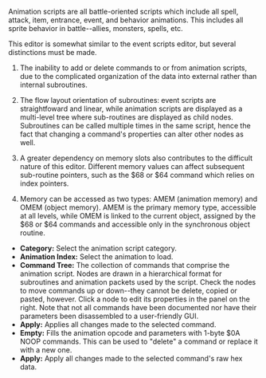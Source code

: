 Animation scripts are all battle-oriented scripts which include all spell, attack, item, entrance, event, and behavior animations.  This includes all sprite behavior in battle--allies, monsters, spells, etc.

This editor is somewhat similar to the event scripts editor, but several distinctions must be made.
   
   1. The inability to add or delete commands to or from animation scripts, due to the complicated organization of the data into external rather than internal subroutines.
   
   2. The flow layout orientation of subroutines: event scripts are straightfoward and linear, while animation scripts are displayed as a multi-level tree where sub-routines are displayed as child nodes. Subroutines can be called multiple times in the same script, hence the fact that changing a command's properties can alter other nodes as well.
   
   3. A greater dependency on memory slots also contributes to the difficult nature of this editor. Different memory values can affect subsequent sub-routine pointers, such as the $68 or $64 command which relies on index pointers.
   
   4. Memory can be accessed as two types: AMEM (animation memory) and OMEM (object memory). AMEM is the primary memory type, accessible at all levels, while OMEM is linked to the current object, assigned by the $68 or $64 commands and accessible only in the synchronous object routine.
   
   - **Category:**  Select the animation script category.
   - **Animation Index:** Select the animation to load.
   - **Command Tree:** The collection of commands that comprise the animation script. Nodes are drawn in a hierarchical format for subroutines and animation packets used by the script. Check the nodes to move commands up or down--they cannot be delete, copied or pasted, however. Click a node to edit its properties in the panel on the right. Note that not all commands have been documented nor have their parameters been disassembled to a user-friendly GUI.
   - **Apply:**  Applies all changes made to the selected command.
   - **Empty:** Fills the animation opcode and parameters with 1-byte $0A NOOP commands. This can be used to "delete" a command or replace it with a new one.
   - **Apply:** Apply all changes made to the selected command's raw hex data.
   